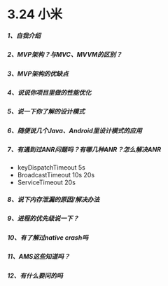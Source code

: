 # 3.24 小米

##### 1、自我介绍

##### 2、MVP架构？与MVC、MVVM的区别？

##### 3、MVP架构的优缺点

##### 4、说说你项目里做的性能优化

##### 5、说一下你了解的设计模式

##### 6、随便说几个Java、Android里设计模式的应用

##### 7、有遇到过ANR问题吗？有哪几种ANR？怎么解决ANR

- keyDispatchTimeout 5s
- BroadcastTimeout 10s 20s
- ServiceTimeout 20s

##### 8、说下内存泄漏的原因/解决办法

##### 9、进程的优先级说一下？

##### 10、有了解过native crash吗

##### 11、AMS这些知道吗？

##### 12、有什么要问的吗

